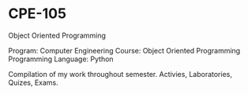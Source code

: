 # CPE-105
Object Oriented Programming

Program: Computer Engineering
Course: Object Oriented Programming
Programming Language: Python


Compilation of my work throughout semester.
Activies,
Laboratories,
Quizes,
Exams.
